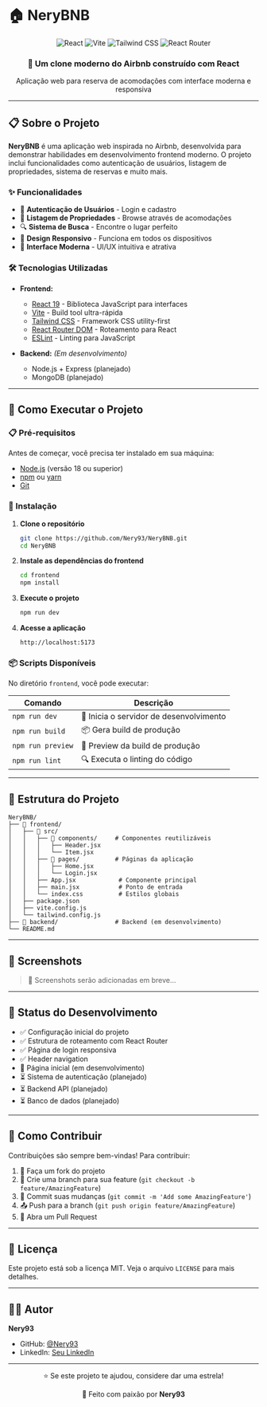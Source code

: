 # 🏠 NeryBNB

<div align="center">
  <img src="https://img.shields.io/badge/React-61DAFB?style=for-the-badge&logo=react&logoColor=black" alt="React" />
  <img src="https://img.shields.io/badge/Vite-646CFF?style=for-the-badge&logo=vite&logoColor=white" alt="Vite" />
  <img src="https://img.shields.io/badge/Tailwind_CSS-38B2AC?style=for-the-badge&logo=tailwind-css&logoColor=white" alt="Tailwind CSS" />
  <img src="https://img.shields.io/badge/React_Router-CA4245?style=for-the-badge&logo=react-router&logoColor=white" alt="React Router" />
</div>

<div align="center">
  <h3>🌟 Um clone moderno do Airbnb construído com React</h3>
  <p>Aplicação web para reserva de acomodações com interface moderna e responsiva</p>
</div>

---

## 📋 Sobre o Projeto

**NeryBNB** é uma aplicação web inspirada no Airbnb, desenvolvida para demonstrar habilidades em desenvolvimento frontend moderno. O projeto inclui funcionalidades como autenticação de usuários, listagem de propriedades, sistema de reservas e muito mais.

### ✨ Funcionalidades

- 🔐 **Autenticação de Usuários** - Login e cadastro
- 🏡 **Listagem de Propriedades** - Browse através de acomodações
- 🔍 **Sistema de Busca** - Encontre o lugar perfeito
- 📱 **Design Responsivo** - Funciona em todos os dispositivos
- 🎨 **Interface Moderna** - UI/UX intuitiva e atrativa

### 🛠️ Tecnologias Utilizadas

- **Frontend:**
  - [React 19](https://react.dev/) - Biblioteca JavaScript para interfaces
  - [Vite](https://vitejs.dev/) - Build tool ultra-rápida
  - [Tailwind CSS](https://tailwindcss.com/) - Framework CSS utility-first
  - [React Router DOM](https://reactrouter.com/) - Roteamento para React
  - [ESLint](https://eslint.org/) - Linting para JavaScript

- **Backend:** *(Em desenvolvimento)*
  - Node.js + Express (planejado)
  - MongoDB (planejado)

---

## 🚀 Como Executar o Projeto

### 📋 Pré-requisitos

Antes de começar, você precisa ter instalado em sua máquina:

- [Node.js](https://nodejs.org/) (versão 18 ou superior)
- [npm](https://www.npmjs.com/) ou [yarn](https://yarnpkg.com/)
- [Git](https://git-scm.com/)

### 🔧 Instalação

1. **Clone o repositório**
   ```bash
   git clone https://github.com/Nery93/NeryBNB.git
   cd NeryBNB
   ```

2. **Instale as dependências do frontend**
   ```bash
   cd frontend
   npm install
   ```

3. **Execute o projeto**
   ```bash
   npm run dev
   ```

4. **Acesse a aplicação**
   ```
   http://localhost:5173
   ```

### 📦 Scripts Disponíveis

No diretório `frontend`, você pode executar:

| Comando | Descrição |
|---------|-----------|
| `npm run dev` | 🚀 Inicia o servidor de desenvolvimento |
| `npm run build` | 📦 Gera build de produção |
| `npm run preview` | 👀 Preview da build de produção |
| `npm run lint` | 🔍 Executa o linting do código |

---

## 📁 Estrutura do Projeto

```
NeryBNB/
├── 📁 frontend/
│   ├── 📁 src/
│   │   ├── 📁 components/     # Componentes reutilizáveis
│   │   │   ├── Header.jsx
│   │   │   └── Item.jsx
│   │   ├── 📁 pages/          # Páginas da aplicação
│   │   │   ├── Home.jsx
│   │   │   └── Login.jsx
│   │   ├── App.jsx            # Componente principal
│   │   ├── main.jsx           # Ponto de entrada
│   │   └── index.css          # Estilos globais
│   ├── package.json
│   ├── vite.config.js
│   └── tailwind.config.js
├── 📁 backend/                # Backend (em desenvolvimento)
└── README.md
```

---

## 🎨 Screenshots

> 📸 Screenshots serão adicionadas em breve...

---

## 🔄 Status do Desenvolvimento

- ✅ Configuração inicial do projeto
- ✅ Estrutura de roteamento com React Router
- ✅ Página de login responsiva
- ✅ Header navigation
- 🔄 Página inicial (em desenvolvimento)
- ⏳ Sistema de autenticação (planejado)
- ⏳ Backend API (planejado)
- ⏳ Banco de dados (planejado)

---

## 🤝 Como Contribuir

Contribuições são sempre bem-vindas! Para contribuir:

1. 🍴 Faça um fork do projeto
2. 🌿 Crie uma branch para sua feature (`git checkout -b feature/AmazingFeature`)
3. 💾 Commit suas mudanças (`git commit -m 'Add some AmazingFeature'`)
4. 📤 Push para a branch (`git push origin feature/AmazingFeature`)
5. 🔄 Abra um Pull Request

---

## 📝 Licença

Este projeto está sob a licença MIT. Veja o arquivo `LICENSE` para mais detalhes.

---

## 👨‍💻 Autor

**Nery93**
- GitHub: [@Nery93](https://github.com/Nery93)
- LinkedIn: [Seu LinkedIn](https://linkedin.com/in/seu-perfil)

---

<div align="center">
  <p>⭐ Se este projeto te ajudou, considere dar uma estrela!</p>
  <p>💜 Feito com paixão por <strong>Nery93</strong></p>
</div>

